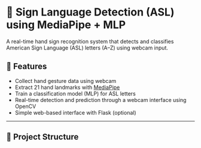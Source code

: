 # 🧠 Sign Language Detection (ASL) using MediaPipe + MLP

A real-time hand sign recognition system that detects and classifies American Sign Language (ASL) letters (A–Z) using webcam input.

## 📌 Features

- Collect hand gesture data using webcam
- Extract 21 hand landmarks with [MediaPipe](https://google.github.io/mediapipe/)
- Train a classification model (MLP) for ASL letters
- Real-time detection and prediction through a webcam interface using OpenCV
- Simple web-based interface with Flask (optional)

---

## 📁 Project Structure

